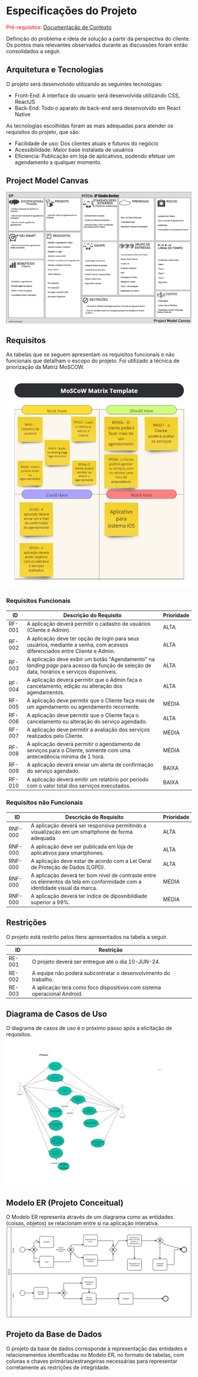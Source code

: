 # Especificações do Projeto

<span style="color:red">Pré-requisitos: <a href="1-Documentação de Contexto.md"> Documentação de Contexto</a></span>

Definição do problema e ideia de solução a partir da perspectiva do cliente. Os pontos mais relevantes observados durante as discussões foram então consolidados a seguir.

## Arquitetura e Tecnologias

O projeto será desenvolvido utilizando as seguintes tecnologias:

- Front-End: A interface do usuario será desenvolvida utilizando CSS, ReactJS
- Back-End: Todo o aparato de back-end será desenvolvido em React Native

As tecnologias escolhidas foram as mais adequadas para atender os requisitos do projeto, que são:

- Facilidade de uso: Dos clientes atuais e futuros do negócio
- Acessibilidade: Maior base instalada de usuários
- Eficiencia: Publicação em loja de aplicativos, podendo efetuar um agendamento a qualquer momento.

## Project Model Canvas



<img width="1102" alt="image" src="./img/project model canvas.png">


## Requisitos

As tabelas que se seguem apresentam os requisitos funcionais e não funcionais que detalham o escopo do projeto.
Foi utilizado a técnica de priorização da Matriz MoSCOW.

<img src="./img/MoSCoW Method.jpg">

### Requisitos Funcionais

|ID    | Descrição do Requisito  | Prioridade |
|------|-----------------------------------------|----|
|RF-001| A aplicação deverá permitir o cadastro de usuários (Cliente e Admin).| ALTA | 
|RF-002| A aplicação deve ter opção de login para seus usuários, mediante a senha, com acessos diferenciados entre Cliente e Admin. | ALTA |
|RF-003| A aplicação deve exibir um botão "Agendamento" na <i>landing page</i> para acesso da função de seleção de data, horários e serviços disponíveis. | ALTA |
|RF-004| A aplicação deverá permitir que o Admin faça o cancelamento, edição ou alteração dos agendamentos. | ALTA |
|RF-005| A aplicação deve permitir que o Cliente faça mais de um agendamento ou agendamento recorrente. | MÉDIA |
|RF-006| A aplicação deve permitir que o Cliente faça o cancelamento ou alteração do serviço agendado. | ALTA |
|RF-007| A aplicação deve permitir a avaliação dos serviços realizados pelo Cliente. | MÉDIA |
|RF-008| A aplicação deverá permitir o agendamento de serviços para o Cliente, somente com uma antecedência minima de 1 hora. | MÉDIA |
|RF-009| A aplicação deverá enviar um alerta de confirmação do serviço agendado. | BAIXA |
|RF-010| A aplicação deverá emitir um relatório por período com o valor total dos serviços executados. | BAIXA |


### Requisitos não Funcionais

|ID     | Descrição do Requisito  |Prioridade |
|-------|-------------------------|----|
|RNF-000| A aplicação deverá ser responsiva permitindo a visualização em um smartphone de forma adequada. |  ALTA | 
|RNF-000| A aplicação deve ser publicada em loja de aplicativos para smartphones.|  ALTA |
|RNF-000| A aplicação deve estar de acordo com a Lei Geral de Proteção de Dados (LGPD).|  ALTA |
|RNF-000| A aplicação deverá ter bom nível de contraste entre os elementos da tela em conformidade com a identidade visual da marca.|  MÉDIA |
|RNF-000| A aplicação deverá ter índice de diposnibildiade superior a 99%.|  MÉDIA |


## Restrições

O projeto está restrito pelos itens apresentados na tabela a seguir.

|ID| Restrição                                             |
|--|-------------------------------------------------------|
|RE-001| O projeto deverá ser entregue até o dia 10-JUN-24. |
|RE-002| A equipe não poderá subcontratar o desenvolvimento do trabalho.       |
|RE-003| A aplicação terá como foco dispositivos com sistema operacional Android.|



## Diagrama de Casos de Uso

O diagrama de casos de uso é o próximo passo após a elicitação de requisitos.
![alt text](img/JP-Studio-diagrama-caso-de-uso.png)

## Modelo ER (Projeto Conceitual)

O Modelo ER representa através de um diagrama como as entidades (coisas, objetos) se relacionam entre si na aplicação interativa.
![alt text](<img/Jp BPMN Diagram (1).png>)

## Projeto da Base de Dados

O projeto da base de dados corresponde à representação das entidades e relacionamentos identificadas no Modelo ER, no formato de tabelas, com colunas e chaves primárias/estrangeiras necessárias para representar corretamente as restrições de integridade.
